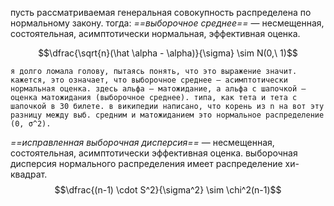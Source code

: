 пусть рассматриваемая генеральная совокупность распределена по нормальному закону. тогда:
*==выборочное среднее==* — несмещенная, состоятельная, асимптотически нормальная, эффективная оценка.

$$\dfrac{\sqrt{n}(\hat \alpha - \alpha)}{\sigma} \sim N(0,\ 1)$$

```
я долго ломала голову, пытаясь понять, что это выражение значит. кажется, это означает, что выборочное среднее — асимптотически нормальная оценка. здесь альфа — матожидание, а альфа с шапочкой — оценка матожидания (выборочное среднее). типа, как тета и тета с шапочкой в 30 билете. в википедии написано, что корень из n на вот эту разницу между выб. средним и матожиданием это нормальное распределение (0, σ^2).
```

*==исправленная выборочная дисперсия==* — несмещенная, состоятельная, асимптотически эффективная оценка. выборочная дисперсия нормального распределения имеет распределение хи-квадрат.
$$\dfrac{(n-1) \cdot S^2}{\sigma^2} \sim \chi^2(n-1)$$
